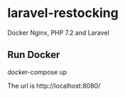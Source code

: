 # laravel-restocking

Docker Nginx, PHP 7.2 and Laravel

## Run Docker

docker-compose up

The url is http://localhost:8080/ 


